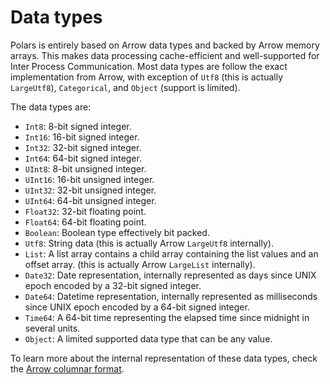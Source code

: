 # Data types

Polars is entirely based on Arrow data types and backed by Arrow memory arrays. This makes data processing
cache-efficient and well-supported for Inter Process Communication. Most data types are follow the exact implementation
from Arrow, with exception of `Utf8` (this is actually `LargeUtf8`), `Categorical`, and `Object` (support is limited).

The data types are:

- `Int8`: 8-bit signed integer.
- `Int16`: 16-bit signed integer.
- `Int32`: 32-bit signed integer.
- `Int64`: 64-bit signed integer.
- `UInt8`: 8-bit unsigned integer.
- `UInt16`: 16-bit unsigned integer.
- `UInt32`: 32-bit unsigned integer.
- `UInt64`: 64-bit unsigned integer.
- `Float32`: 32-bit floating point.
- `Float64`: 64-bit floating point.
- `Boolean`: Boolean type effectively bit packed.
- `Utf8`: String data (this is actually Arrow `LargeUtf8` internally).
- `List`: A list array contains a child array containing the list values and an offset array. (this is actually Arrow `LargeList` internally).
- `Date32`: Date representation, internally represented as days since UNIX epoch encoded by a 32-bit signed integer.
- `Date64`: Datetime representation, internally represented as milliseconds since UNIX epoch encoded by a 64-bit signed integer.
- `Time64`: A 64-bit time representing the elapsed time since midnight in several units.
- `Object`: A limited supported data type that can be any value.

To learn more about the internal representation of these data types, check the [Arrow columnar format](https://arrow.apache.org/docs/format/Columnar.html).
